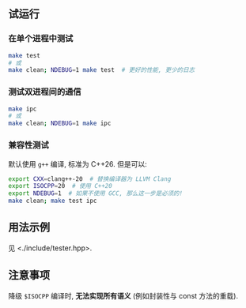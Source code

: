 ## 试运行

### 在单个进程中测试

```bash
make test
# 或
make clean; NDEBUG=1 make test  # 更好的性能, 更少的日志
```

### 测试双进程间的通信

```bash
make ipc
# 或
make clean; NDEBUG=1 make ipc
```

### 兼容性测试

默认使用 `g++` 编译, 标准为 C++26.
但是可以:

```bash
export CXX=clang++-20  # 替换编译器为 LLVM Clang
export ISOCPP=20  # 使用 C++20
export NDEBUG=1  # 如果不使用 GCC, 那么这一步是必须的!
make clean; make test ipc
```

## 用法示例

见 <./include/tester.hpp>.

## 注意事项

降级 `$ISOCPP` 编译时, **无法实现所有语义** (例如封装性与 const 方法的重载).
